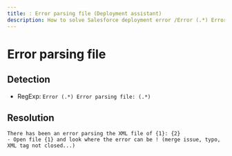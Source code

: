 ```yaml
---
title: : Error parsing file (Deployment assistant)
description: How to solve Salesforce deployment error /Error (.*) Error parsing file: (.*)/gm
---
```

<!-- markdownlint-disable MD013 -->
# Error parsing file

## Detection

- RegExp: `Error (.*) Error parsing file: (.*)`

## Resolution

```shell
There has been an error parsing the XML file of {1}: {2}
- Open file {1} and look where the error can be ! (merge issue, typo, XML tag not closed...)
```
